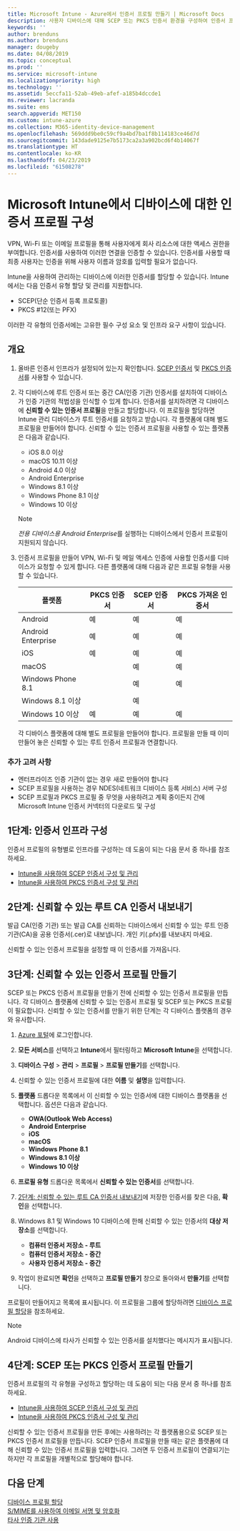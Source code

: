 ```yaml
---
title: Microsoft Intune - Azure에서 인증서 프로필 만들기 | Microsoft Docs
description: 사용자 디바이스에 대해 SCEP 또는 PKCS 인증서 환경을 구성하여 인증서 프로필을 만들거나 추가하고, 공용 인증서를 내보내고, Azure Portal에서 프로필을 만든 다음, SCEP 또는 PKCS를 Azure Portal의 Microsoft Intune에서 인증서 프로필에 할당합니다
keywords: ''
author: brenduns
ms.author: brenduns
manager: dougeby
ms.date: 04/08/2019
ms.topic: conceptual
ms.prod: ''
ms.service: microsoft-intune
ms.localizationpriority: high
ms.technology: ''
ms.assetid: 5eccfa11-52ab-49eb-afef-a185b4dccde1
ms.reviewer: lacranda
ms.suite: ems
search.appverid: MET150
ms.custom: intune-azure
ms.collection: M365-identity-device-management
ms.openlocfilehash: 569ddd9be0c59cf9a4bd7ba1f8b114183ce46d7d
ms.sourcegitcommit: 143dade9125e7b5173ca2a3a902bcd6f4b14067f
ms.translationtype: HT
ms.contentlocale: ko-KR
ms.lasthandoff: 04/23/2019
ms.locfileid: "61508278"
---
```

# <a name="configure-a-certificate-profile-for-your-devices-in-microsoft-intune"></a>Microsoft Intune에서 디바이스에 대한 인증서 프로필 구성

VPN, Wi-Fi 또는 이메일 프로필을 통해 사용자에게 회사 리소스에 대한 액세스 권한을 부여합니다. 인증서를 사용하여 이러한 연결을 인증할 수 있습니다. 인증서를 사용할 때 최종 사용자는 인증을 위해 사용자 이름과 암호를 입력할 필요가 없습니다.

Intune을 사용하여 관리하는 디바이스에 이러한 인증서를 할당할 수 있습니다. Intune에서는 다음 인증서 유형 할당 및 관리를 지원합니다.

- SCEP(단순 인증서 등록 프로토콜)
- PKCS #12(또는 PFX)

이러한 각 유형의 인증서에는 고유한 필수 구성 요소 및 인프라 요구 사항이 있습니다.


## <a name="overview"></a>개요

1. 올바른 인증서 인프라가 설정되어 있는지 확인합니다. [SCEP 인증서](certificates-scep-configure.md) 및 [PKCS 인증서](certficates-pfx-configure.md)를 사용할 수 있습니다.

2. 각 디바이스에 루트 인증서 또는 중간 CA(인증 기관) 인증서를 설치하여 디바이스가 인증 기관의 적법성을 인식할 수 있게 합니다. 인증서를 설치하려면 각 디바이스에 **신뢰할 수 있는 인증서 프로필**을 만들고 할당합니다. 이 프로필을 할당하면 Intune 관리 디바이스가 루트 인증서를 요청하고 받습니다. 각 플랫폼에 대해 별도 프로필을 만들어야 합니다. 신뢰할 수 있는 인증서 프로필을 사용할 수 있는 플랫폼은 다음과 같습니다.

    - iOS 8.0 이상
    - macOS 10.11 이상
    - Android 4.0 이상
    - Android Enterprise  
    - Windows 8.1 이상
    - Windows Phone 8.1 이상
    - Windows 10 이상

    > [!NOTE]  
    > *전용 디바이스용 Android Enterprise*를 실행하는 디바이스에서 인증서 프로필이 지원되지 않습니다.

3. 인증서 프로필을 만들어 VPN, Wi-Fi 및 메일 액세스 인증에 사용할 인증서를 디바이스가 요청할 수 있게 합니다. 다른 플랫폼에 대해 다음과 같은 프로필 유형을 사용할 수 있습니다.  

   | 플랫폼     |PKCS 인증서|SCEP 인증서| PKCS 가져온 인증서 | 
   |--------------|----------------|----------------|-------------------|
   | Android                | 예    | 예    | 예    |
   | Android Enterprise     | 예    | 예    | 예    |
   | iOS                    | 예    | 예    | 예    |
   | macOS                  |        | 예    | 예    |
   | Windows Phone 8.1      |        | 예    | 예    |
   | Windows 8.1 이상  |        | 예    |        |
   | Windows 10 이상   | 예    | 예    | 예    |

   각 디바이스 플랫폼에 대해 별도 프로필을 만들어야 합니다. 프로필을 만들 때 이미 만들어 놓은 신뢰할 수 있는 루트 인증서 프로필과 연결합니다.

### <a name="further-considerations"></a>추가 고려 사항

- 엔터프라이즈 인증 기관이 없는 경우 새로 만들어야 합니다
- SCEP 프로필을 사용하는 경우 NDES(네트워크 디바이스 등록 서비스) 서버 구성
- SCEP 프로필과 PKCS 프로필 중 무엇을 사용하려고 계획 중이든지 간에 Microsoft Intune 인증서 커넥터의 다운로드 및 구성


## <a name="step-1-configure-your-certificate-infrastructure"></a>1단계: 인증서 인프라 구성

인증서 프로필의 유형별로 인프라를 구성하는 데 도움이 되는 다음 문서 중 하나를 참조하세요.

- [Intune을 사용하여 SCEP 인증서 구성 및 관리](certificates-scep-configure.md)
- [Intune을 사용하여 PKCS 인증서 구성 및 관리](certficates-pfx-configure.md)


## <a name="step-2-export-your-trusted-root-ca-certificate"></a>2단계: 신뢰할 수 있는 루트 CA 인증서 내보내기

발급 CA(인증 기관) 또는 발급 CA를 신뢰하는 디바이스에서 신뢰할 수 있는 루트 인증 기관(CA)을 공용 인증서(.cer)로 내보냅니다. 개인 키(.pfx)를 내보내지 마세요.

신뢰할 수 있는 인증서 프로필을 설정할 때 이 인증서를 가져옵니다.

## <a name="step-3-create-trusted-certificate-profiles"></a>3단계: 신뢰할 수 있는 인증서 프로필 만들기
SCEP 또는 PKCS 인증서 프로필을 만들기 전에 신뢰할 수 있는 인증서 프로필을 만듭니다. 각 디바이스 플랫폼에 신뢰할 수 있는 인증서 프로필 및 SCEP 또는 PKCS 프로필이 필요합니다. 신뢰할 수 있는 인증서를 만들기 위한 단계는 각 디바이스 플랫폼의 경우와 유사합니다.

1. [Azure 포털](https://portal.azure.com)에 로그인합니다.
2. **모든 서비스**를 선택하고 **Intune**에서 필터링하고 **Microsoft Intune**을 선택합니다.
3. **디바이스 구성** > **관리** > **프로필** > **프로필 만들기**를 선택합니다.
4. 신뢰할 수 있는 인증서 프로필에 대한 **이름** 및 **설명**을 입력합니다.
5. **플랫폼** 드롭다운 목록에서 이 신뢰할 수 있는 인증서에 대한 디바이스 플랫폼을 선택합니다. 옵션은 다음과 같습니다.

    - **OWA(Outlook Web Access)**
    - **Android Enterprise**
    - **iOS**
    - **macOS**
    - **Windows Phone 8.1**
    - **Windows 8.1 이상**
    - **Windows 10 이상**

6. **프로필 유형** 드롭다운 목록에서 **신뢰할 수 있는 인증서**를 선택합니다.
7. [2단계: 신뢰할 수 있는 루트 CA 인증서 내보내기](#step-2-export-your-trusted-root-ca-certificate)에 저장한 인증서를 찾은 다음, **확인**을 선택합니다.
8. Windows 8.1 및 Windows 10 디바이스에 한해 신뢰할 수 있는 인증서의 **대상 저장소**를 선택합니다.

    - **컴퓨터 인증서 저장소 - 루트**
    - **컴퓨터 인증서 저장소 - 중간**
    - **사용자 인증서 저장소 - 중간**

9. 작업이 완료되면 **확인**을 선택하고 **프로필 만들기** 창으로 돌아와서 **만들기**를 선택합니다.

프로필이 만들어지고 목록에 표시됩니다. 이 프로필을 그룹에 할당하려면 [디바이스 프로필 할당](device-profile-assign.md)을 참조하세요.

   >[!NOTE]
   > Android 디바이스에 타사가 신뢰할 수 있는 인증서를 설치했다는 메시지가 표시됩니다.

## <a name="step-4-create-scep-or-pkcs-certificate-profiles"></a>4단계: SCEP 또는 PKCS 인증서 프로필 만들기

인증서 프로필의 각 유형을 구성하고 할당하는 데 도움이 되는 다음 문서 중 하나를 참조하세요.

- [Intune을 사용하여 SCEP 인증서 구성 및 관리](certificates-scep-configure.md)
- [Intune을 사용하여 PKCS 인증서 구성 및 관리](certficates-pfx-configure.md)

신뢰할 수 있는 인증서 프로필을 만든 후에는 사용하려는 각 플랫폼용으로 SCEP 또는 PKCS 인증서 프로필을 만듭니다. SCEP 인증서 프로필을 만들 때는 같은 플랫폼에 대해 신뢰할 수 있는 인증서 프로필을 입력합니다. 그러면 두 인증서 프로필이 연결되기는 하지만 각 프로필을 개별적으로 할당해야 합니다.

## <a name="next-steps"></a>다음 단계
[디바이스 프로필 할당](device-profile-assign.md)  
[S/MIME를 사용하여 이메일 서명 및 암호화](certificates-s-mime-encryption-sign.md)  
[타사 인증 기관 사용](certificate-authority-add-scep-overview.md)
